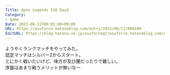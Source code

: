 ```yaml
---
Title: Apex Legends S16 Day4
Category:
- game
Date: 2023-06-21T00:01:00+09:00
URL: https://asuforce.hatenablog.com/entry/2023/06/21/000100
EditURL: https://blog.hatena.ne.jp/asuforcegt/asuforce.hatenablog.com/atom/entry/820878482943280277
---
```


ようやくランクマッチをやってみた。  
認定マッチはシルバー2からスタート。  
とにかく戦いたいけど、味方が及び腰だったりで難しい。  
序盤はあまり戦うメリットが無いなー

